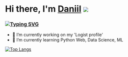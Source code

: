 # Hi there, I'm [Daniil](https://github.com/piccol1ni/) ![](https://github.com/blackcater/blackcater/raw/main/images/Hi.gif)
### [![Typing SVG](https://readme-typing-svg.herokuapp.com?color=%2336BCF7&lines=Python+developer)](https://git.io/typing-svg)

- 🔭 I’m currently working on my 'Logist profile'
- 🌱 I’m currently learning Python Web, Data Science, ML

[![Top Langs](https://github-readme-stats.vercel.app/api/top-langs/?username=picol1ni)](https://github.com/anuraghazra/github-readme-stats)
